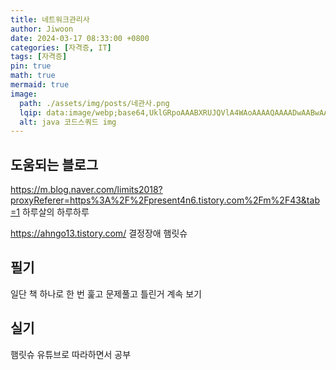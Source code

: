 ```yaml
---
title: 네트워크관리사
author: Jiwoon
date: 2024-03-17 08:33:00 +0800
categories: [자격증, IT]
tags: [자격증]
pin: true
math: true
mermaid: true
image:
  path: ./assets/img/posts/네관사.png
  lqip: data:image/webp;base64,UklGRpoAAABXRUJQVlA4WAoAAAAQAAAADwAABwAAQUxQSDIAAAARL0AmbZurmr57yyIiqE8oiG0bejIYEQTgqiDA9vqnsUSI6H+oAERp2HZ65qP/VIAWAFZQOCBCAAAA8AEAnQEqEAAIAAVAfCWkAALp8sF8rgRgAP7o9FDvMCkMde9PK7euH5M1m6VWoDXf2FkP3BqV0ZYbO6NA/VFIAAAA
  alt: java 코드스쿼드 img
---
```


## 도움되는 블로그 

<https://m.blog.naver.com/limits2018?proxyReferer=https%3A%2F%2Fpresent4n6.tistory.com%2Fm%2F43&tab=1>
하루살의 하루하루

<https://ahngo13.tistory.com/>
결정장애 햄릿슈

## 필기

일단 책 하나로 한 번 훑고 문제풀고 틀린거 계속 보기

## 실기 

햄릿슈 유튜브로 따라하면서 공부